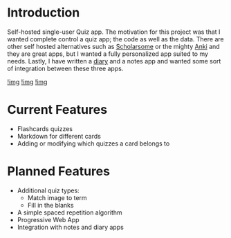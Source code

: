 # Introduction

Self-hosted single-user Quiz app. The motivation for this project was that I wanted complete control a quiz app; the code as well as the data. There are other self hosted alternatives such as [Scholarsome](https://www.scholarsome.com/) or the mighty [Anki](https://apps.ankiweb.net/) and they are great apps, but I wanted a fully personalized app suited to my needs. Lastly, I have written a [diary](https://github.com/ncmcodes/diary) and a notes app and wanted some sort of integration between these three apps.


[!img](https://ncmcodes.com/_next/image?url=%2Fp%2FQUIZZES%2F1.png&w=3840&q=75)
[!img](https://ncmcodes.com/_next/image?url=%2Fp%2FQUIZZES%2F2.png&w=3840&q=75])
[!img](https://ncmcodes.com/_next/image?url=%2Fp%2FQUIZZES%2F3.png&w=3840&q=75)


# Current Features
* Flashcards quizzes
* Markdown for different cards
* Adding or modifying which quizzes a card belongs to


# Planned Features

* Additional quiz types:
  * Match image to term
  * Fill in the blanks
* A simple spaced repetition algorithm
* Progressive Web App
* Integration with notes and diary apps
